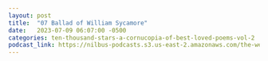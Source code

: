 ```yaml
---
layout: post
title:  "07 Ballad of William Sycamore"
date:   2023-07-09 06:07:00 -0500
categories: ten-thousand-stars-a-cornucopia-of-best-loved-poems-vol-2
podcast_link: https://nilbus-podcasts.s3.us-east-2.amazonaws.com/the-well-trained-mind/Ten%20Thousand%20Stars%20-%20A%20Cornucopia%20of%20Best-Loved%20Poems,%20Vol%202/07%20Ballad%20of%20William%20Sycamore.mp3
---
```

